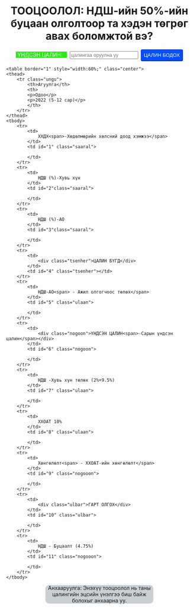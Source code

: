 <!DOCTYPE html>
<html>
<head>
	<meta charset="utf-8">
	<meta name="viewport" content="width=device-width, initial-scale=1">
	<title>biy daalt 2</title>
</head>
<body>
	<h1 class="center">ТООЦООЛОЛ: НДШ-ийн 50%-ийн буцаан олголтоор та хэдэн
төгрөг авах боломжтой вэ?</h1>
	<p class="center">
		<span style="color:#FFFFFF;" >
			<span style="background-color:#2BE914;">&nbsp;ҮНДСЭН ЦАЛИН:
				&nbsp;
			</span>
		</span>
		&nbsp;
		<input placeholder="цалингаа оруулна уу" type="number" id="tsalin">
		<button class="button" onclick="tsaalin()">ЦАЛИН БОДОХ</button>
	</p>


	<table border="1" style="width:60%;" class="center">
	<thead>
		<tr class="ungu">
			<th>Агуулга</th>
			<th>
			<p>Одоо</p>
			<p>2022 (5-12 сар)</p>
			</th>
		</tr>
	</thead>
	<tbody>
		<tr>
			<td>
				ХХДХ<span>-Хөдөлмөрийн хөлсний доод хэмжээ</span>
			</td>
			<td id="1" class="saaral">
				
			</td>
		</tr>
		<tr>
			<td>
				НДШ (%)-Хувь хүн
			</td>
			<td id="2"class="saaral">
				
			</td>
		</tr>
		<tr>
			<td>
				НДШ (%)-АО
			</td>
			<td id="3"class="saaral">
				
			</td>
		</tr>
		<tr>
			<td>
				<div class="tsenher">ЦАЛИН БҮГД</div>
			</td>
			<td id="4" class="tsenher"></td>
		</tr>
		<tr>
			<td>
				НДШ-АО<span> - Ажил олгогчоос төлөх</span>
			</td>
			<td id="5" class="ulaan">
				
			</td>
		</tr>
		<tr>
			<td>
				<div class="nogoon">ҮНДСЭН ЦАЛИН<span>-Сарын үндсэн цалин</span></div>
			</td>
			<td id="6" class="nogoon">
				
			</td>
		</tr>
		<tr>
			<td>
				НДШ -Хувь хүн төлөх (2%+9.5%)
			</td>
			<td id="7" class="ulaan">
				
			</td>
		</tr>
		<tr>
			<td>
				ХХОАТ 10%
			</td>
			<td id="8" class="ulaan">
				
			</td>
		</tr>
		<tr>
			<td>
				Хөнгөлөлт<span> - ХХОАТ-ийн хөнгөлөлт</span>
			</td>
			<td id="9" class="nogooon">
				
			</td>
		</tr>
		<tr>
			<td>
				<div class="ulbar">ГАРТ ОЛГОХ</div>
			</td>
			<td id="10" class="ulbar">
				
			</td>
		</tr>
		<tr>
			<td>
				НДШ - Буцаалт (4.75%)
			</td>
			<td id="11" class="nogooon">
				
			</td>
		</tr>
	</tbody>
</table>
<p>
<div class="footer">Анхааруулга: Энэхүү тооцоолол нь таны цалингийн эцсийн үнэлгээ биш байж болохыг анхаарна уу.</div>
</p>

<style type="text/css">
	.ungu {
		background: #ACC9DB;
	}
	.center{
		margin-left: auto;
		margin-right: auto;
		text-align: center;
	}
	.button {
		height:32px;
		color: #fff;
		background: #054FF9;
		border-color: #054FF9;
		padding: 4px 6px;
		border-radius: 4px;
		margin-left: 4px;
	}
	.ulbar {
		 background: #F98405;
		 color: #fffff0;
	}
	.tsenher {
	 	background: #14B4E9;
	  	color: #fffff0
	}
	.nogoon {
	 	background: #2BE914;
	  	color: #fffff0;
	  	margin: 0;
	  	paddin: 0px;
	}
	.ulaan {
		color: #FA0808;
	}
	.nogooon {
		color: #08FA17;
	}
	.saaral {
		color: #CACFD2;
	}
	.footer{
		background-color: #CACFD2;
		width: 58%;
		margin-left: auto;
		margin-right: auto;
		text-align: center;
		height: 50px;
		border-radius: 10px;
		justify-content: center;
		align-items: center;
		display: flex;
	}
</style>
<script type="text/javascript">
	function tsaalin(){
		tsalin = document.getElementById("tsalin").value;
		bugd = parseInt(tsalin) * 112.5 / 100;
		ndsh = parseInt(tsalin) * 12.5 / 100;
		huvi = parseInt(tsalin) * 11.5 / 100;
		hhoat = parseInt(tsalin) * 8.85 /100;
		gar = parseInt(tsalin) * 88.5 / 100;
		butsaalt = parseInt(tsalin) * 4.75 / 100;
		document.getElementById("1").innerHTML = "(420.000)";
		document.getElementById("2").innerHTML = "(11.5%)";
		document.getElementById("3").innerHTML = "(12.5%)";
		document.getElementById("4").innerHTML = bugd;
		document.getElementById("5").innerHTML -= ndsh;
		document.getElementById("6").innerHTML = tsalin;
		document.getElementById("7").innerHTML -= huvi;
		document.getElementById("8").innerHTML -= hhoat;
		document.getElementById("9").innerHTML = "+" +hhoat;
		document.getElementById("10").innerHTML = gar;
		document.getElementById("11").innerHTML = butsaalt;
	}
</script>
</body>
</html>
